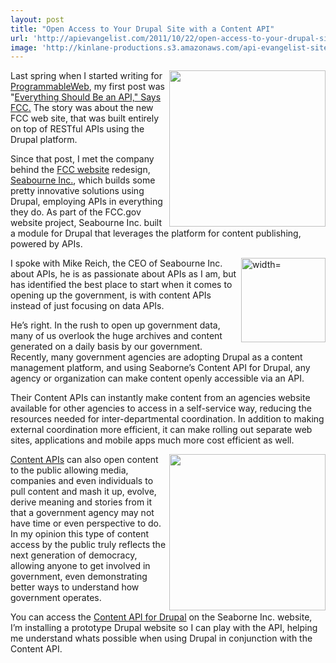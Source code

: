 ```yaml
---
layout: post
title: "Open Access to Your Drupal Site with a Content API"
url: 'http://apievangelist.com/2011/10/22/open-access-to-your-drupal-site-with-a-content-api/'
image: 'http://kinlane-productions.s3.amazonaws.com/api-evangelist-site/blog/Content-API-Drupal-1.png'
---
```


[<img class="c1" src="http://kinlane-productions.s3.amazonaws.com/api-evangelist/seabourne-inc/Seabourne.png" alt="" width="250" align="right" />][1]

Last spring when I started writing for [ProgrammableWeb][2], my first post was "[Everything Should Be an API," Says FCC.][3] The story was about the new FCC web site, that was built entirely on top of RESTful APIs using the Drupal platform.

Since that post, I met the company behind the [FCC website][4] redesign, [Seabourne Inc.][1], which builds some pretty innovative solutions using Drupal, employing APIs in everything they do. As part of the FCC.gov website project, Seabourne Inc. built a module for Drupal that leverages the platform for content publishing, powered by APIs.

[<img class="c1" src="http://kinlane-productions.s3.amazonaws.com/api-evangelist/fcc/FCC-Logo.jpg" alt=" width=" width="135" align="right" />][5]

I spoke with Mike Reich, the CEO of Seabourne Inc. about APIs, he is as passionate about APIs as I am, but has identified the best place to start when it comes to opening up the government, is with content APIs instead of just focusing on data APIs.

He’s right. In the rush to open up government data, many of us overlook the huge archives and content generated on a daily basis by our government. Recently, many government agencies are adopting Drupal as a content management platform, and using Seaborne’s Content API for Drupal, any agency or organization can make content openly accessible via an API.

Their Content APIs can instantly make content from an agencies website available for other agencies to access in a self-service way, reducing the resources needed for inter-departmental coordination. In addition to making external coordination more efficient, it can make rolling out separate web sites, applications and mobile apps much more cost efficient as well.

[<img class="c1" src="http://kinlane-productions.s3.amazonaws.com/api-evangelist/seabourne-inc/Content-API-Drupal-1.png" alt="" width="250" align="right" />][6]

[Content APIs][7] can also open content to the public allowing media, companies and even individuals to pull content and mash it up, evolve, derive meaning and stories from it that a government agency may not have time or even perspective to do. In my opinion this type of content access by the public truly reflects the next generation of democracy, allowing anyone to get involved in government, even demonstrating better ways to understand how government operates.

You can access the [Content API for Drupal][8] on the Seaborne Inc. website, I’m installing a prototype Drupal website so I can play with the API, helping me understand whats possible when using Drupal in conjunction with the Content API.

   [1]: http://seabourneinc.com/ (Seaborne Inc.)
   [2]: http://blog.programmableweb.com (ProgrammableWeb)
   [3]: http://blog.programmableweb.com/2011/04/06/everything-should-be-an-api-says-fcc/ (Everything Site Should Be An API)
   [4]: http://www.fcc.gov/ (FCC Website)
   [5]: http://www.fcc.gov/ (Seaborne Inc.)
   [6]: http://seabourneinc.com/projects/contentapi/ (Seaborne Inc.)
   [7]: http://seabourneinc.com/projects/contentapi/ (Content APIs)
   [8]: http://seabourneinc.com/projects/contentapi/ (Content API for Drupal)
